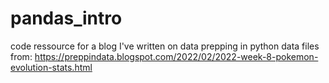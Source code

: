 # pandas_intro
code ressource for a blog I've written on data prepping in python
data files from:
https://preppindata.blogspot.com/2022/02/2022-week-8-pokemon-evolution-stats.html
